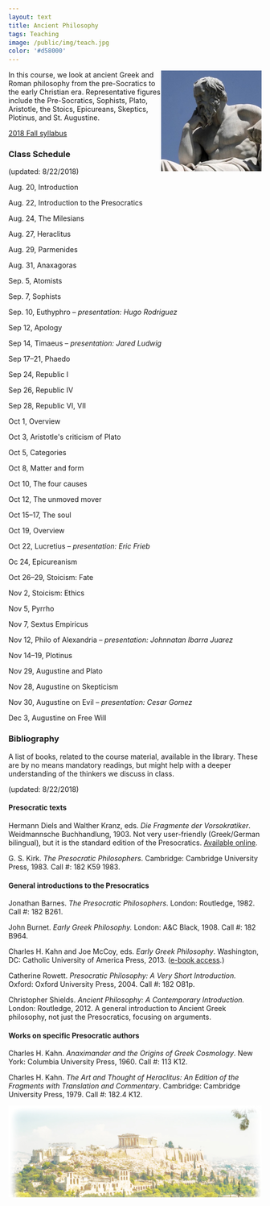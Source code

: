 ```yaml
---
layout: text
title: Ancient Philosophy
tags: Teaching
image: /public/img/teach.jpg
color: '#d58000'
---
```


<img class="img-single" align="right" src="/public/img/greek.jpg" width="200">

In this course, we look at ancient Greek and Roman philosophy from the pre-Socratics to the early Christian era. Representative figures include the Pre-Socratics, Sophists, Plato, Aristotle, the Stoics, Epicureans, Skeptics, Plotinus, and St. Augustine.


<a href="http://zitavtoth.com/2_teaching/Ancient2018.pdf">2018 Fall syllabus</a>



### Class Schedule
(updated: 8/22/2018)

Aug. 20, Introduction

Aug. 22, Introduction to the Presocratics

Aug. 24, The Milesians

Aug. 27, Heraclitus

Aug. 29, Parmenides

Aug. 31, Anaxagoras

Sep. 5, Atomists

Sep. 7, Sophists

Sep. 10, Euthyphro – *presentation: Hugo Rodriguez*

Sep 12, Apology

Sep 14, Timaeus – *presentation: Jared Ludwig*

Sep 17–21, Phaedo

Sep 24, Republic I

Sep 26, Republic IV

Sep 28, Republic VI, VII

Oct 1, Overview

Oct 3, Aristotle's criticism of Plato

Oct 5, Categories

Oct 8, Matter and form

Oct 10, The four causes

Oct 12, The unmoved mover

Oct 15–17, The soul

Oct 19, Overview

Oct 22, Lucretius – *presentation: Eric Frieb*

Oc 24, Epicureanism

Oct 26–29, Stoicism: Fate

Nov 2, Stoicism: Ethics

Nov 5, Pyrrho

Nov 7, Sextus Empiricus

Nov 12, Philo of Alexandria – *presentation: Johnnatan Ibarra Juarez*

Nov 14–19, Plotinus

Nov 29, Augustine and Plato

Nov 28, Augustine on Skepticism

Nov 30, Augustine on Evil – *presentation: Cesar Gomez*

Dec 3, Augustine on Free Will






### Bibliography
A list of books, related to the course material, available in the library. These are by no means mandatory readings, but might help with a deeper understanding of the thinkers we discuss in class.

(updated: 8/22/2018)

#### Presocratic texts

Hermann Diels and Walther Kranz, eds. _Die Fragmente der Vorsokratiker_. Weidmannsche Buchhandlung, 1903. Not very user-friendly (Greek/German bilingual), but it is the standard edition of the Presocratics. <a href="https://archive.org/details/diefragmenteder00krangoog" target="_blank">Available online</a>.

G. S. Kirk. *The Presocratic Philosophers*. Cambridge: Cambridge University Press, 1983. Call #: 182 K59 1983.

#### General introductions to the Presocratics

Jonathan Barnes. *The Presocratic Philosophers*. London: Routledge, 1982. Call #: 182 B261.

John Burnet. *Early Greek Philosophy.* London: A&C Black, 1908. Call #: 182 B964.

Charles H. Kahn and Joe McCoy, eds. _Early Greek Philosophy_. Washington, DC: Catholic University of America Press, 2013. (<a href="https://kc-towers.searchmobius.org:443/record=b2708436~S16" target="_blank">e-book access</a>.)

Catherine Rowett. *Presocratic Philosophy: A Very Short Introduction.* Oxford: Oxford University Press, 2004. Call #: 182 O81p.

Christopher Shields. *Ancient Philosophy: A Contemporary Introduction.* London: Routledge, 2012. A general introduction to Ancient Greek philosophy, not just the Presocratics, focusing on arguments.

#### Works on specific Presocratic authors

Charles H. Kahn. _Anaximander and the Origins of Greek Cosmology_. New York: Columbia University Press, 1960. Call #: 113 K12.

Charles H. Kahn. _The Art and Thought of Heraclitus: An Edition of the Fragments with Translation and Commentary_. Cambridge: Cambridge University Press, 1979. Call #: 182.4 K12.


<img class="img-single" align="left" src="/public/img/greece.jpg" width="600">
